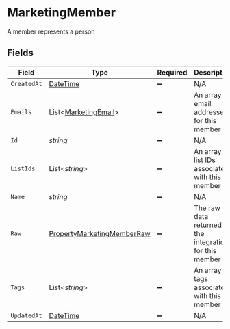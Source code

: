 # MarketingMember

A member represents a person


## Fields

| Field                                                                                 | Type                                                                                  | Required                                                                              | Description                                                                           |
| ------------------------------------------------------------------------------------- | ------------------------------------------------------------------------------------- | ------------------------------------------------------------------------------------- | ------------------------------------------------------------------------------------- |
| `CreatedAt`                                                                           | [DateTime](https://learn.microsoft.com/en-us/dotnet/api/system.datetime?view=net-5.0) | :heavy_minus_sign:                                                                    | N/A                                                                                   |
| `Emails`                                                                              | List<[MarketingEmail](../../Models/Components/MarketingEmail.md)>                     | :heavy_minus_sign:                                                                    | An array of email addresses for this member                                           |
| `Id`                                                                                  | *string*                                                                              | :heavy_minus_sign:                                                                    | N/A                                                                                   |
| `ListIds`                                                                             | List<*string*>                                                                        | :heavy_minus_sign:                                                                    | An array of list IDs associated with this member                                      |
| `Name`                                                                                | *string*                                                                              | :heavy_minus_sign:                                                                    | N/A                                                                                   |
| `Raw`                                                                                 | [PropertyMarketingMemberRaw](../../Models/Components/PropertyMarketingMemberRaw.md)   | :heavy_minus_sign:                                                                    | The raw data returned by the integration for this member                              |
| `Tags`                                                                                | List<*string*>                                                                        | :heavy_minus_sign:                                                                    | An array of tags associated with this member                                          |
| `UpdatedAt`                                                                           | [DateTime](https://learn.microsoft.com/en-us/dotnet/api/system.datetime?view=net-5.0) | :heavy_minus_sign:                                                                    | N/A                                                                                   |